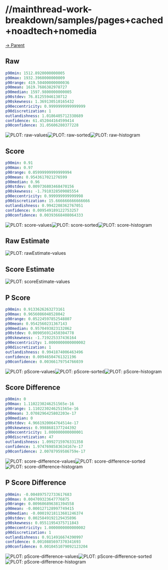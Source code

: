 
# //mainthread-work-breakdown/samples/pages+cached+noadtech+nomedia

[→ Parent](../..)


## Raw


```yaml
p90min: 1512.8920000000005
p90max: 1932.3960000000009
p90range: 419.50400000000036
p90mean: 1619.7686382978727
p90median: 1597.9800000000005
p90stdev: 76.81255946130712
p90skewness: 1.369130510165432
p90eccentricity: 0.9999999999999999
p90discretization: 1
outlandishness: 1.0186405712338689
confidence: 61.452044164599414
p90confidence: 31.05606280377228

```

![PLOT: raw-values](./raw/values.svg)![PLOT: raw-sorted](./raw/sorted.svg)![PLOT: raw-histogram](./raw/histogram.svg)
## Score


```yaml
p90min: 0.91
p90max: 0.97
p90range: 0.05999999999999994
p90mean: 0.9543617021276599
p90median: 0.96
p90stdev: 0.009736803468470156
p90skewness: -1.7910328509085554
p90eccentricity: 0.999999999999998
p90discretization: 15.666666666666666
outlandishness: 0.9942208362767051
confidence: 0.009549189122753257
p90confidence: 0.00393668408064333

```

![PLOT: score-values](./score/values.svg)![PLOT: score-sorted](./score/sorted.svg)![PLOT: score-histogram](./score/histogram.svg)
## Raw Estimate

![PLOT: rawEstimate-values](./rawEstimate/values.svg)
## Score Estimate

![PLOT: scoreEstimate-values](./scoreEstimate/values.svg)
## P Score


```yaml
p90min: 0.9133626263273161
p90max: 0.9656086048528042
p90range: 0.05224597852548807
p90mean: 0.9542560231367143
p90median: 0.9570493823132062
p90stdev: 0.009056912450304778
p90skewness: -1.719225337436164
p90eccentricity: 1.0000000000000002
p90discretization: 1
outlandishness: 0.9941874006463496
confidence: 0.00946504761321196
p90confidence: 0.00366179754766039

```

![PLOT: pScore-values](./pScore/values.svg)![PLOT: pScore-sorted](./pScore/sorted.svg)![PLOT: pScore-histogram](./pScore/histogram.svg)
## Score Difference


```yaml
p90min: 0
p90max: 1.1102230246251565e-16
p90range: 1.1102230246251565e-16
p90mean: 3.0708296425802203e-17
p90median: 0
p90stdev: 4.9661920064764514e-17
p90skewness: 0.9988681377244392
p90eccentricity: 1.000000000000001
p90discretization: 47
outlandishness: 1.0992715976331358
confidence: 1.9747698583634167e-17
p90confidence: 2.00787959586759e-17

```

![PLOT: score-difference-values](./score-difference/values.svg)![PLOT: score-difference-sorted](./score-difference/sorted.svg)![PLOT: score-difference-histogram](./score-difference/histogram.svg)
## P Score Difference


```yaml
p90min: -0.004897572733617683
p90max: 0.004709323647776875
p90range: 0.009606896381394558
p90mean: -0.000127128997749415
p90median: -0.00019218113681246374
p90stdev: 0.0025849192129435896
p90skewness: 0.05511954375711843
p90eccentricity: 1.0000000000000002
p90discretization: 1
outlandishness: 0.9114916674390997
confidence: 0.0010885697370341693
p90confidence: 0.0010451079092123204

```

![PLOT: pScore-difference-values](./pScore-difference/values.svg)![PLOT: pScore-difference-sorted](./pScore-difference/sorted.svg)![PLOT: pScore-difference-histogram](./pScore-difference/histogram.svg)